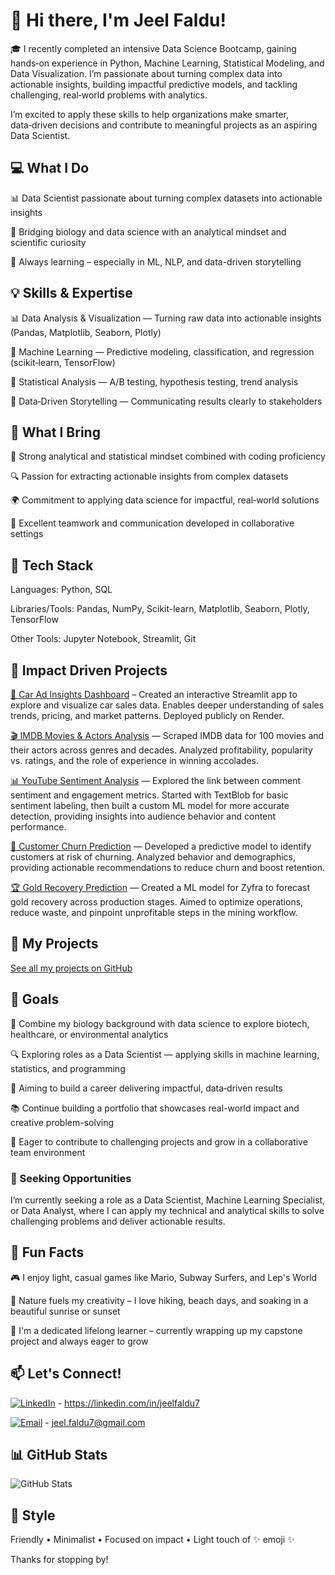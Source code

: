 # 👋 Hi there, I'm Jeel Faldu!

🎓 I recently completed an intensive Data Science Bootcamp, gaining hands‑on experience in Python, Machine Learning, Statistical Modeling, and Data Visualization. I’m passionate about turning complex data into actionable insights, building impactful predictive models, and tackling challenging, real‑world problems with analytics.

  I’m excited to apply these skills to help organizations make smarter, data‑driven decisions and contribute to meaningful projects as an aspiring Data Scientist.

## 💻 What I Do

📊 Data Scientist passionate about turning complex datasets into actionable insights

🧪 Bridging biology and data science with an analytical mindset and scientific curiosity

🌱 Always learning – especially in ML, NLP, and data-driven storytelling

## 💡 Skills & Expertise

📊 Data Analysis & Visualization — Turning raw data into actionable insights (Pandas, Matplotlib, Seaborn, Plotly)

🤖 Machine Learning — Predictive modeling, classification, and regression (scikit‑learn, TensorFlow)

🧮 Statistical Analysis — A/B testing, hypothesis testing, trend analysis

💬 Data‑Driven Storytelling — Communicating results clearly to stakeholders

## 💼 What I Bring
🧠 Strong analytical and statistical mindset combined with coding proficiency

🔍 Passion for extracting actionable insights from complex datasets

🌍 Commitment to applying data science for impactful, real‑world solutions

👥 Excellent teamwork and communication developed in collaborative settings

## 🔧 Tech Stack

Languages: Python, SQL

Libraries/Tools: Pandas, NumPy, Scikit-learn, Matplotlib, Seaborn, Plotly, TensorFlow

Other Tools: Jupyter Notebook, Streamlit, Git

## 🚀 Impact Driven Projects

[🚗 Car Ad Insights Dashboard](https://github.com/jeelfaldu7/car_ad_insights_dashboard) – Created an interactive Streamlit app to explore and visualize car sales data. Enables deeper understanding of sales trends, pricing, and market patterns. Deployed publicly on Render.

[🎬 IMDB Movies & Actors Analysis](https://github.com/JohnFDwy/imdb_web_scraping) — Scraped IMDB data for 100 movies and their actors across genres and decades. Analyzed profitability, popularity vs. ratings, and the role of experience in winning accolades.

[📊 YouTube Sentiment Analysis](https://github.com/betanight/youtube_sentiment_analysis) — Explored the link between comment sentiment and engagement metrics. Started with TextBlob for basic sentiment labeling, then built a custom ML model for more accurate detection, providing insights into audience behavior and content performance.

[👥 Customer Churn Prediction](https://github.com/jeelfaldu7/customer_churn_forecasting_for_interconnect) — Developed a predictive model to identify customers at risk of churning. Analyzed behavior and demographics, providing actionable recommendations to reduce churn and boost retention.

[🏆 Gold Recovery Prediction](https://github.com/jeelfaldu7/gold_recovery_prediction_using_machine_learning) — Created a ML model for Zyfra to forecast gold recovery across production stages. Aimed to optimize operations, reduce waste, and pinpoint unprofitable steps in the mining workflow.

## 📂 My Projects

[See all my projects on GitHub](https://github.com/jeelfaldu7?tab=repositories)

## 🎯 Goals

🔬 Combine my biology background with data science to explore biotech, healthcare, or environmental analytics

🔍 Exploring roles as a Data Scientist — applying skills in machine learning, statistics, and programming

🚀 Aiming to build a career delivering impactful, data‑driven results

📚 Continue building a portfolio that showcases real-world impact and creative problem-solving

🌱 Eager to contribute to challenging projects and grow in a collaborative team environment

### 👔 Seeking Opportunities
I’m currently seeking a role as a Data Scientist, Machine Learning Specialist, or Data Analyst, where I can apply my technical and analytical skills to solve challenging problems and deliver actionable results.

## 🌟 Fun Facts

🎮 I enjoy light, casual games like Mario, Subway Surfers, and Lep's World

🌄 Nature fuels my creativity – I love hiking, beach days, and soaking in a beautiful sunrise or sunset

📘 I'm a dedicated lifelong learner – currently wrapping up my capstone project and always eager to grow

## 📫 Let's Connect!

[![LinkedIn](https://img.shields.io/badge/LinkedIn-blue?logo=linkedin&logoColor=white)](https://linkedin.com/in/jeelfaldu7) - https://linkedin.com/in/jeelfaldu7

[![Email](https://img.shields.io/badge/Email-D14836?logo=gmail&logoColor=white)](mailto:jeel.faldu7@gmail.com) - jeel.faldu7@gmail.com

## 📊 GitHub Stats

![GitHub Stats](https://github-readme-stats.vercel.app/api?username=jeelfaldu7&show_icons=true&theme=default&cache_seconds=0)

## 🎨 Style

Friendly • Minimalist • Focused on impact • Light touch of ✨ emoji ✨

Thanks for stopping by!

